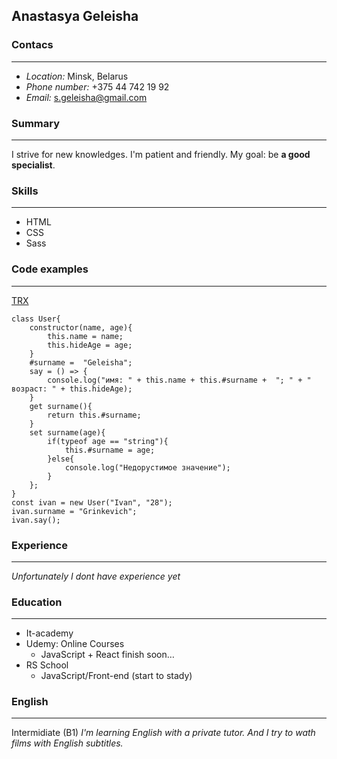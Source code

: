 ## Anastasya Geleisha ##

### Contacs ###
---------------
* *Location:* Minsk, Belarus
* *Phone number:* +375 44 742 19 92
* *Email:* s.geleisha@gmail.com

### Summary ###
---------------
I strive for new knowledges. I'm patient and friendly. My goal: be **a good specialist**.

### Skills ###
---------------
* HTML
* CSS
* Sass


### Code examples ###
---------------
[TRX](https://stasya2011.github.io/)

```
class User{
    constructor(name, age){
        this.name = name;
        this.hideAge = age;
    }
    #surname =  "Geleisha"; 
    say = () => {
        console.log("имя: " + this.name + this.#surname +  "; " + " возраст: " + this.hideAge);
    }
    get surname(){
        return this.#surname;
    }
    set surname(age){
        if(typeof age == "string"){
            this.#surname = age;
        }else{
            console.log("Недорустимое значение");
        } 
    };
}
const ivan = new User("Ivan", "28");
ivan.surname = "Grinkevich";
ivan.say();
```

### Experience ###
---------------
*Unfortunately I dont have experience yet*

### Education ###
---------------
* It-academy
* Udemy: Online Courses
    * JavaScript + React finish soon…
* RS School
    * JavaScript/Front-end (start to stady)

### English ###
-----------------
Intermidiate (B1)
     *I'm learning English with a private tutor. And I try to wath films with English subtitles.*
